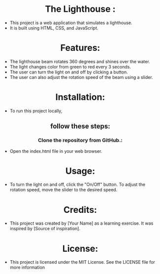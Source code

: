 

<h1 align="center"> The Lighthouse :</h1>

- This project is a web application that simulates a lighthouse. 
- It is built using HTML, CSS, and JavaScript.

<h1 align="center"> Features:</h1>

- The lighthouse beam rotates 360 degrees and shines over the water.
- The light changes color from green to red every 3 seconds.
- The user can turn the light on and off by clicking a button.
- The user can also adjust the rotation speed of the beam using a slider.
<h1 align="center"> Installation:</h1>

- To run this project locally,
 <h2 align="center"> follow these steps:</h2>

<h3 align="center"> Clone the repository from GitHub.:</h3>

- Open the index.html file in your web browser.
<h1 align="center"> Usage:</h1>

- To turn the light on and off, click the "On/Off" button. To adjust the rotation speed, move the slider to the desired speed.

<h1 align="center"> Credits:</h1>

- This project was created by [Your Name] as a learning exercise. It was inspired by [Source of inspiration].
<h1 align="center"> License:</h1>

- This project is licensed under the MIT License. See the LICENSE file for more information
